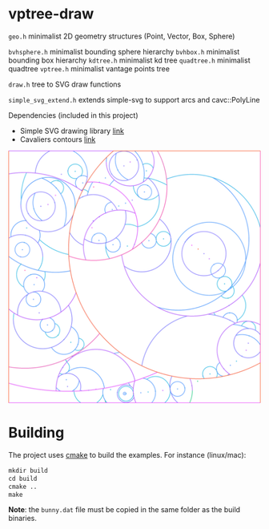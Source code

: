 # vptree-draw

`geo.h` minimalist 2D geometry structures (Point, Vector, Box, Sphere)

`bvhsphere.h` minimalist bounding sphere hierarchy
`bvhbox.h` minimalist bounding box hierarchy
`kdtree.h` minimalist kd tree
`quadtree.h` minimalist quadtree
`vptree.h` minimalist vantage points tree

`draw.h` tree to SVG draw functions 

`simple_svg_extend.h` extends simple-svg to support arcs and cavc::PolyLine

Dependencies (included in this project)
- Simple SVG drawing library [link](https://github.com/adishavit/simple-svg)
- Cavaliers contours [link](https://github.com/jbuckmccready/CavalierContours)

![](vptree.png)

# Building

The project uses [cmake](cmake.org) to build the examples. For
instance (linux/mac):

```
mkdir build
cd build
cmake ..
make
```

**Note**: the `bunny.dat` file must be copied in the same folder as
the build binaries.


